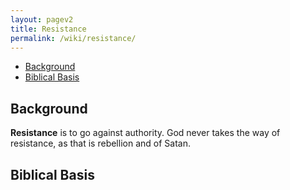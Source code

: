 ```yaml
---
layout: pagev2
title: Resistance
permalink: /wiki/resistance/
---
```

- [Background](#background)
- [Biblical Basis](#biblical-basis)

## Background

**Resistance** is to go against authority. God never takes the way of resistance, as that is rebellion and of Satan. 

## Biblical Basis


